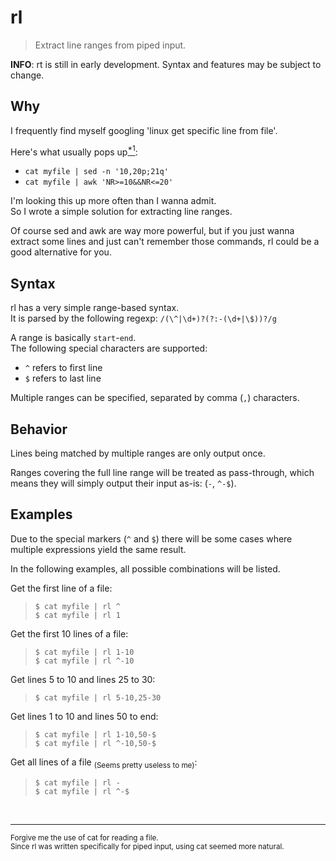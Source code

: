 # rl
> Extract line ranges from piped input.

**INFO**: rt is still in early development. Syntax and features may be subject to change.

## Why
I frequently find myself googling 'linux get specific line from file'.

Here's what usually pops up[<sup>*1</sup>](#footnotes):
- `cat myfile | sed -n '10,20p;21q'`
- `cat myfile | awk 'NR>=10&&NR<=20'`

I'm looking this up more often than I wanna admit.   
So I wrote a simple solution for extracting line ranges.

Of course sed and awk are way more powerful, but if you just wanna extract some lines and just can't remember those commands, rl could be a good alternative for you.

## Syntax
rl has a very simple range-based syntax.   
It is parsed by the following regexp: `/(\^|\d+)?(?:-(\d+|\$))?/g`

A range is basically `start`-`end`.   
The following special characters are supported:
- `^` refers to first line
- `$` refers to last line

Multiple ranges can be specified, separated by comma (`,`) characters.

## Behavior
Lines being matched by multiple ranges are only output once.

Ranges covering the full line range will be treated as pass-through, which means they will simply output their input as-is: (`-`, `^-$`).

## Examples
Due to the special markers (`^` and `$`) there will be some cases where multiple expressions yield the same result.

In the following examples, all possible combinations will be listed.

Get the first line of a file:
> `$ cat myfile | rl ^`   
> `$ cat myfile | rl 1`

Get the first 10 lines of a file:
> `$ cat myfile | rl 1-10`   
> `$ cat myfile | rl ^-10`

Get lines 5 to 10 and lines 25 to 30:
> `$ cat myfile | rl 5-10,25-30`

Get lines 1 to 10 and lines 50 to end:
> `$ cat myfile | rl 1-10,50-$`   
> `$ cat myfile | rl ^-10,50-$`

Get all lines of a file <sub>(Seems pretty useless to me)</sub>:
> `$ cat myfile | rl -`   
> `$ cat myfile | rl ^-$`

<br><hr>
<a name="footnotes"></a>
<sub>
Forgive me the use of cat for reading a file.<br>
Since rl was written specifically for piped input, using cat seemed more natural.
</sub>
